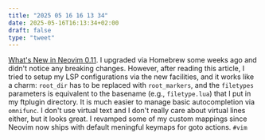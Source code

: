 ```yaml
---
title: "2025 05 16 16 13 34"
date: 2025-05-16T16:13:34+02:00
draft: false
type: "tweet"
---
```

[What's New in Neovim 0.11](https://gpanders.com/blog/whats-new-in-neovim-0-11/). I upgraded via Homebrew some weeks ago and didn't notice any breaking changes. However, after reading this article, I tried to setup my LSP configurations via the new facilities, and it works like a charm: `root_dir` has to be replaced with `root_markers`, and the `filetypes` parameters is equivalent to the basename (e.g., `filetype.lua`) that I put in my ftplugin directory. It is much easier to manage basic autocompletion via `omnifunc`. I don't use virtual text and I don't really care about virtual lines either, but it looks great. I revamped some of my custom mappings since Neovim now ships with default meningful keymaps for goto actions. `#vim`
